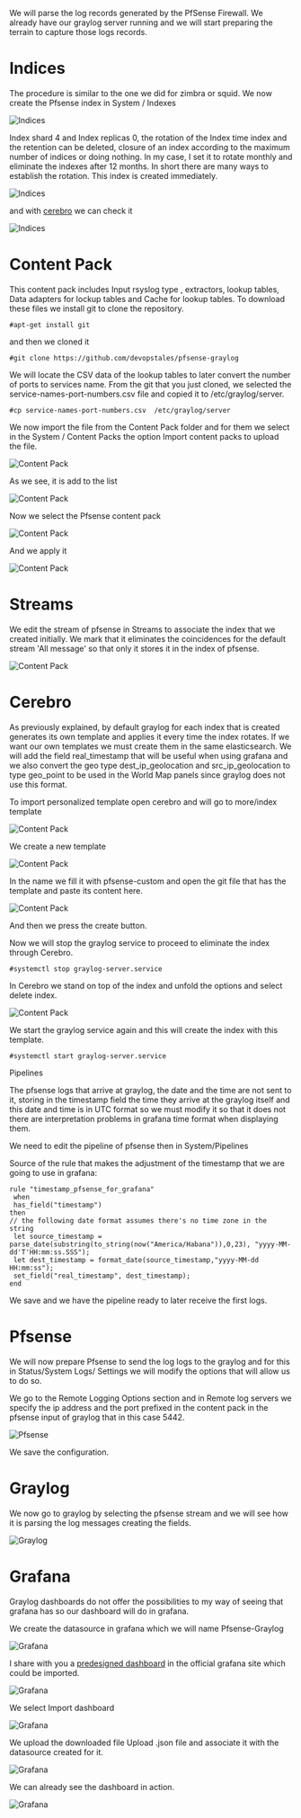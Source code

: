 We will parse the log records generated by the PfSense Firewall. We already have our graylog server running and we will start preparing the terrain to capture those logs records.

# Indices

The procedure is similar to the one we did for zimbra or squid. We now create the Pfsense index in System / Indexes

![Indices](https://www.sysadminsdecuba.com/wp-content/uploads/2018/04/Indice-Pfsense-606x1024.png)

Index shard 4 and Index replicas 0, the rotation of the Index time index and the retention can be deleted, closure of an index according to the maximum number of indices or doing nothing. In my case, I set it to rotate monthly and eliminate the indexes after 12 months. In short there are many ways to establish the rotation. This index is created immediately.

![Indices](https://www.sysadminsdecuba.com/wp-content/uploads/2018/04/Graylog_-_Indices_and_Index_Sets_-_2018-04-04_20.30.42-1024x82.png)

and with [cerebro](https://github.com/lmenezes/cerebro) we can check it

![Indices](https://www.sysadminsdecuba.com/wp-content/uploads/2018/04/cerebrograylogpfsense_-_2018-03-05_19.27.59-1024x454.png)

# Content Pack

This content pack includes Input rsyslog type , extractors, lookup tables, Data adapters for lockup tables and Cache for lookup tables. To download these files we install git to clone the repository.

`#apt-get install git`

and then we cloned it

`#git clone https://github.com/devopstales/pfsense-graylog`

We will locate the CSV data of the lookup tables to later convert the number of ports to services name. From the git that you just cloned, we selected the service-names-port-numbers.csv file and copied it to /etc/graylog/server.

`#cp service-names-port-numbers.csv  /etc/graylog/server` 

We now import the file from the Content Pack folder and for them we select in the System / Content Packs the option Import content packs to upload the file.

![Content Pack](https://www.sysadminsdecuba.com/wp-content/uploads/2018/04/Graylog_-_Content_packs_-_2018-04-04_20.45.13-1.png)


As we see, it is add to the list

![Content Pack](https://www.sysadminsdecuba.com/wp-content/uploads/2018/04/Graylog_-_Content_packs_-_2018-04-04_20.46.03.png)

Now we select the Pfsense content pack

![Content Pack](https://www.sysadminsdecuba.com/wp-content/uploads/2018/04/Selecting-Pfsense-Content-Pack.png)

And we apply it

![Content Pack](https://www.sysadminsdecuba.com/wp-content/uploads/2018/03/Graylog_-_Content_packs_-_2018-03-09_08.47.49.png)

# Streams

We edit the stream of pfsense in Streams to associate the index that we created initially. We mark that it eliminates the coincidences for the default stream 'All message' so that only it stores it in the index of pfsense.

![Content Pack](https://www.sysadminsdecuba.com/wp-content/uploads/2018/04/Graylog_-_Streams_-_2018-04-04_20.52.28.png)

# Cerebro

As previously explained, by default graylog for each index that is created generates its own template and applies it every time the index rotates. If we want our own templates we must create them in the same elasticsearch. We will add the field real_timestamp that will be useful when using grafana and we also convert the geo type dest_ip_geolocation and src_ip_geolocation to type geo_point to be used in the World Map panels since graylog does not use this format.

To import personalized template open cerebro and will go to more/index template

![Content Pack](https://www.sysadminsdecuba.com/wp-content/uploads/2018/03/More-Cerebro.png)

We create a new template

![Content Pack](https://www.sysadminsdecuba.com/wp-content/uploads/2018/03/cerebroMPCFG_-_2018-03-05_21_002.png)

In the name we fill it with pfsense-custom and open the git file that has the template and paste its content here.

![Content Pack](https://www.sysadminsdecuba.com/wp-content/uploads/2018/04/Pfsense_Custom_template.png)

And then we press the create button.

Now we will stop the graylog service to proceed to eliminate the index through Cerebro.

`#systemctl stop graylog-server.service`

In Cerebro we stand on top of the index and unfold the options and select delete index.

![Content Pack](https://www.sysadminsdecuba.com/wp-content/uploads/2018/04/Delete-index-pfsense.png)

We start the graylog service again and this will create the index with this template.

`#systemctl start graylog-server.service`

Pipelines

The pfsense logs that arrive at graylog, the date and the time are not sent to it, storing in the timestamp field the time they arrive at the graylog itself and this date and time is in UTC format so we must modify it so that it does not there are interpretation problems in grafana time format when displaying them.

We need to edit the pipeline of pfsense then in System/Pipelines

Source of the rule that makes the adjustment of the timestamp that we are going to use in grafana:

    rule "timestamp_pfsense_for_grafana"
     when
     has_field("timestamp")
    then
    // the following date format assumes there's no time zone in the string
     let source_timestamp = parse_date(substring(to_string(now("America/Habana")),0,23), "yyyy-MM-dd'T'HH:mm:ss.SSS");
     let dest_timestamp = format_date(source_timestamp,"yyyy-MM-dd HH:mm:ss");
     set_field("real_timestamp", dest_timestamp);
    end

We save and we have the pipeline ready to later receive the first logs.

# Pfsense

We will now prepare Pfsense to send the log logs to the graylog and for this in Status/System Logs/ Settings we will modify the options that will allow us to do so.

We go to the Remote Logging Options section and in Remote log servers we specify the ip address and the port prefixed in the content pack in the pfsense input of graylog that in this case 5442.

![Pfsense](https://www.sysadminsdecuba.com/wp-content/uploads/2018/04/Pfsene-log-settings-1024x329.png)

We save the configuration.

# Graylog

We now go to graylog by selecting the pfsense stream and we will see how it is parsing the log messages creating the fields.

![Graylog](https://www.sysadminsdecuba.com/wp-content/uploads/2018/04/Graylog_-_Stream_pfsense_logs_-_Search_-_2018-04-04_22.22.20-1024x452.png)

# Grafana

Graylog dashboards do not offer the possibilities to my way of seeing that grafana has so our dashboard will do in grafana.

We create the datasource in grafana which we will name Pfsense-Graylog

![Grafana](https://www.sysadminsdecuba.com/wp-content/uploads/2018/04/grafana-pfsense-datasource.png)

I share with you a [predesigned dashboard](https://grafana.com/dashboards/5420) in the official grafana site which could be imported.

![Grafana](https://www.sysadminsdecuba.com/wp-content/uploads/2018/03/import1.png)

We select Import dashboard

![Grafana](https://www.sysadminsdecuba.com/wp-content/uploads/2018/03/import2.png)

We upload the downloaded file Upload .json file and associate it with the datasource created for it.

![Grafana](https://www.sysadminsdecuba.com/wp-content/uploads/2018/04/Grafana_-_Home_-_2018-04-04_22.29.58.png)

We can already see the dashboard in action.

![Grafana](https://www.sysadminsdecuba.com/wp-content/uploads/2018/04/Dashboard-in-action-970x1024.png)





